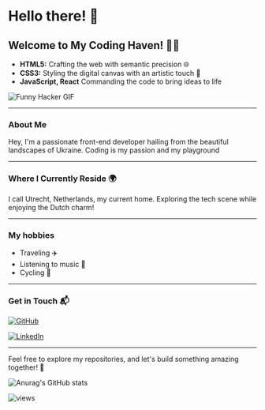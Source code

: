 # Hello there! 👋

## Welcome to My Coding Haven! 🧑‍💻

- **HTML5:** Crafting the web with semantic precision 🌐
- **CSS3:** Styling the digital canvas with an artistic touch 🎨
- **JavaScript, React** Commanding the code to bring ideas to life

![Funny Hacker GIF](https://media.giphy.com/media/Rpl1sod1vCXK0L2SUN/giphy.gif)

---

### About Me

Hey, I'm a passionate front-end developer hailing from the beautiful landscapes
of Ukraine. Coding is my passion and my playground

---

### Where I Currently Reside 🌍

I call Utrecht, Netherlands, my current home. Exploring the tech scene while
enjoying the Dutch charm!

---

### My hobbies

- Traveling ✈️
- Listening to music 🎸
- Cycling 🚴

---

### Get in Touch 📬

[![GitHub](https://img.shields.io/badge/GitHub-%2312100E.svg?&style=for-the-badge&logo=Github&logoColor=white)](https://github.com/MishaShevchenko)

[![LinkedIn](https://img.shields.io/badge/linkedin-%230077B5.svg?&style=for-the-badge&logo=linkedin&logoColor=white)](https://www.linkedin.com/in/misha-shevchenko)

---

Feel free to explore my repositories, and let's build something amazing
together! 🚀

![Anurag's GitHub stats](https://github-readme-stats.vercel.app/api?username=MishaShevchenko&show_icons=true&theme=radical)

![views](https://komarev.com/ghpvc/?username=your-github-username&color=green)
